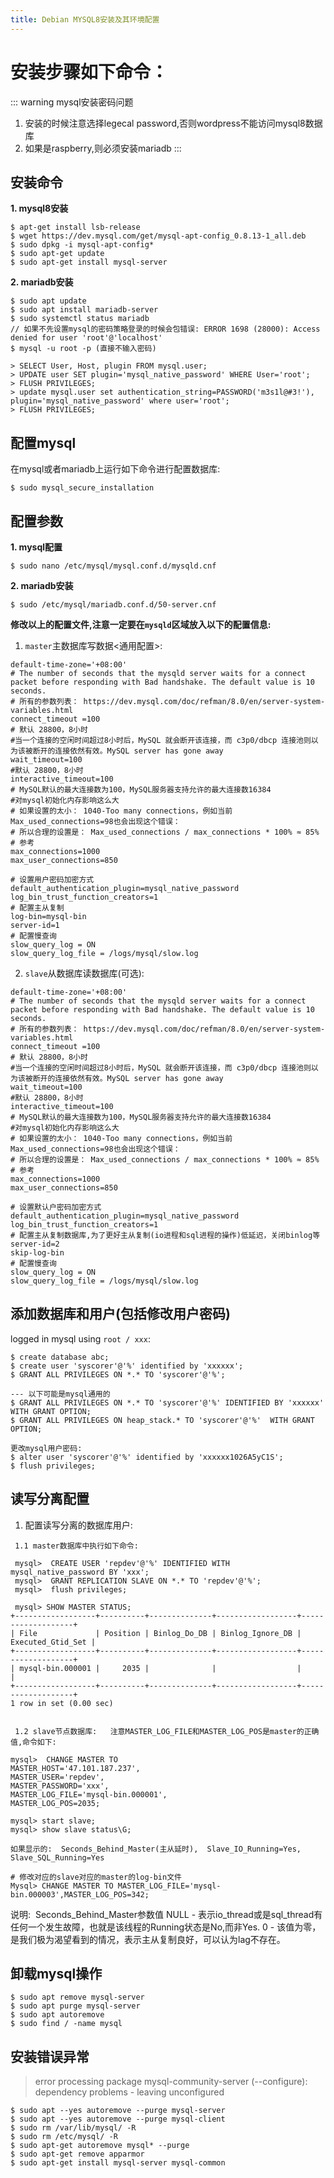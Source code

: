 ```yaml
---
title: Debian MYSQL8安装及其环境配置
---
```


# 安装步骤如下命令：

::: warning mysql安装密码问题
1. 安装的时候注意选择legecal password,否则wordpress不能访问mysql8数据库
2. 如果是raspberry,则必须安装mariadb
:::


## 安装命令

 **1. mysql8安装**

``` 
$ apt-get install lsb-release
$ wget https://dev.mysql.com/get/mysql-apt-config_0.8.13-1_all.deb
$ sudo dpkg -i mysql-apt-config*
$ sudo apt-get update
$ sudo apt-get install mysql-server
```
**2. mariadb安装**

```
$ sudo apt update
$ sudo apt install mariadb-server
$ sudo systemctl status mariadb
// 如果不先设置mysql的密码策略登录的时候会包错误: ERROR 1698 (28000): Access denied for user 'root'@'localhost'
$ mysql -u root -p (直接不输入密码)

> SELECT User, Host, plugin FROM mysql.user;
> UPDATE user SET plugin='mysql_native_password' WHERE User='root';
> FLUSH PRIVILEGES;
> update mysql.user set authentication_string=PASSWORD('m3s1l@#3!'), plugin='mysql_native_password' where user='root';
> FLUSH PRIVILEGES;

```
## 配置mysql

在mysql或者mariadb上运行如下命令进行配置数据库:

```
$ sudo mysql_secure_installation

```

## 配置参数

**1. mysql配置**

```
$ sudo nano /etc/mysql/mysql.conf.d/mysqld.cnf
```
**2. mariadb安装**

```
$ sudo /etc/mysql/mariadb.conf.d/50-server.cnf

```

**修改以上的配置文件,注意一定要在`mysqld`区域放入以下的配置信息:**

1. `master`主数据库写数据<通用配置>:

```
default-time-zone='+08:00'
# The number of seconds that the mysqld server waits for a connect packet before responding with Bad handshake. The default value is 10 seconds.
# 所有的参数列表： https://dev.mysql.com/doc/refman/8.0/en/server-system-variables.html
connect_timeout =100
# 默认 28800，8小时
#当一个连接的空闲时间超过8小时后，MySQL 就会断开该连接，而 c3p0/dbcp 连接池则以为该被断开的连接依然有效。MySQL server has gone away
wait_timeout=100
#默认 28800，8小时
interactive_timeout=100
# MySQL默认的最大连接数为100，MySQL服务器支持允许的最大连接数16384
#对mysql初始化内存影响这么大
# 如果设置的太小： 1040-Too many connections，例如当前Max_used_connections=98也会出现这个错误：
# 所以合理的设置是： Max_used_connections / max_connections * 100% ≈ 85%
# 参考
max_connections=1000
max_user_connections=850

# 设置用户密码加密方式
default_authentication_plugin=mysql_native_password
log_bin_trust_function_creators=1
# 配置主从复制
log-bin=mysql-bin
server-id=1
# 配置慢查询
slow_query_log = ON
slow_query_log_file = /logs/mysql/slow.log

```

2. `slave`从数据库读数据库(可选):

```
default-time-zone='+08:00'
# The number of seconds that the mysqld server waits for a connect packet before responding with Bad handshake. The default value is 10 seconds.
# 所有的参数列表： https://dev.mysql.com/doc/refman/8.0/en/server-system-variables.html
connect_timeout =100
# 默认 28800，8小时
#当一个连接的空闲时间超过8小时后，MySQL 就会断开该连接，而 c3p0/dbcp 连接池则以为该被断开的连接依然有效。MySQL server has gone away
wait_timeout=100
#默认 28800，8小时
interactive_timeout=100
# MySQL默认的最大连接数为100，MySQL服务器支持允许的最大连接数16384
#对mysql初始化内存影响这么大
# 如果设置的太小： 1040-Too many connections，例如当前Max_used_connections=98也会出现这个错误：
# 所以合理的设置是： Max_used_connections / max_connections * 100% ≈ 85%
# 参考
max_connections=1000
max_user_connections=850

# 设置默认户密码加密方式
default_authentication_plugin=mysql_native_password
log_bin_trust_function_creators=1
# 配置主从复制数据库,为了更好主从复制(io进程和sql进程的操作)低延迟，关闭binlog等
server-id=2
skip-log-bin
# 配置慢查询
slow_query_log = ON
slow_query_log_file = /logs/mysql/slow.log

```

## 添加数据库和用户(包括修改用户密码)

logged in mysql using `root / xxx`:

```
$ create database abc;
$ create user 'syscorer'@'%' identified by 'xxxxxx'; 
$ GRANT ALL PRIVILEGES ON *.* TO 'syscorer'@'%'; 

--- 以下可能是mysql通用的
$ GRANT ALL PRIVILEGES ON *.* TO 'syscorer'@'%' IDENTIFIED BY 'xxxxxx' WITH GRANT OPTION;
$ GRANT ALL PRIVILEGES ON heap_stack.* TO 'syscorer'@'%'  WITH GRANT OPTION;

更改mysql用户密码:
$ alter user 'syscorer'@'%' identified by 'xxxxxx1026A5yC1S';
$ flush privileges;
```

## 读写分离配置

1. 配置读写分离的数据库用户:

```
 1.1 master数据库中执行如下命令: 
 
 mysql>  CREATE USER 'repdev'@'%' IDENTIFIED WITH mysql_native_password BY 'xxx';
 mysql>  GRANT REPLICATION SLAVE ON *.* TO 'repdev'@'%';
 mysql>  flush privileges;
 
 mysql> SHOW MASTER STATUS;
+------------------+----------+--------------+------------------+-------------------+
| File             | Position | Binlog_Do_DB | Binlog_Ignore_DB | Executed_Gtid_Set |
+------------------+----------+--------------+------------------+-------------------+
| mysql-bin.000001 |     2035 |              |                  |                   |
+------------------+----------+--------------+------------------+-------------------+
1 row in set (0.00 sec)


 1.2 slave节点数据库:   注意MASTER_LOG_FILE和MASTER_LOG_POS是master的正确值,命令如下:

mysql>  CHANGE MASTER TO
MASTER_HOST='47.101.187.237',
MASTER_USER='repdev',
MASTER_PASSWORD='xxx',
MASTER_LOG_FILE='mysql-bin.000001',
MASTER_LOG_POS=2035;

mysql> start slave; 
mysql> show slave status\G;

如果显示的:  Seconds_Behind_Master(主从延时),  Slave_IO_Running=Yes, Slave_SQL_Running=Yes

# 修改对应的slave对应的master的log-bin文件
Mysql> CHANGE MASTER TO MASTER_LOG_FILE='mysql-bin.000003',MASTER_LOG_POS=342;
```

说明:  Seconds_Behind_Master参数值
NULL - 表示io_thread或是sql_thread有任何一个发生故障，也就是该线程的Running状态是No,而非Yes.
0 - 该值为零，是我们极为渴望看到的情况，表示主从复制良好，可以认为lag不存在。

## 卸载mysql操作

```
$ sudo apt remove mysql-server
$ sudo apt purge mysql-server
$ sudo apt autoremove
$ sudo find / -name mysql

```

## 安装错误异常

> error processing package mysql-community-server (--configure):
 dependency problems - leaving unconfigured

 ```
 $ sudo apt --yes autoremove --purge mysql-server
 $ sudo apt --yes autoremove --purge mysql-client
 $ sudo rm /var/lib/mysql/ -R
 $ sudo rm /etc/mysql/ -R
 $ sudo apt-get autoremove mysql* --purge
 $ sudo apt-get remove apparmor
 $ sudo apt-get install mysql-server mysql-common
 ```